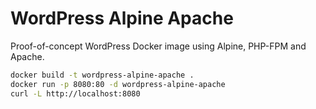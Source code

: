 # WordPress Alpine Apache
Proof-of-concept WordPress Docker image using Alpine, PHP-FPM and Apache.

```sh
docker build -t wordpress-alpine-apache .
docker run -p 8080:80 -d wordpress-alpine-apache
curl -L http://localhost:8080
```
